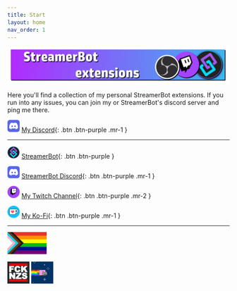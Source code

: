 ```yaml
---
title: Start
layout: home
nav_order: 1
---
```


![Picture](assets/media/sb_title.png)

Here you'll find a collection of my personal StreamerBot extensions. If you run into any issues, you can join my or StreamerBot's discord server and ping me there.

![Picture](assets/media/discord_logo.png) [My Discord](https://discord.gg/gEm5UMSvYs){: .btn .btn-purple .mr-1 } 

---

![Picture](assets/media/sb_logo.png) [StreamerBot](https://streamer.bot/){: .btn .btn-purple }

![Picture](assets/media/discord_logo.png) [StreamerBot Discord](https://discord.streamer.bot/){: .btn .btn-purple .mr-1 }

![Picture](assets/media/twitch_logo.png) [My Twitch Channel](https://twitch.tv/tawmae){: .btn .btn-purple .mr-2 }

![Picture](assets/media/kofi_logo.png) [My Ko-Fi](https://ko-fi.com/tawmae){: .btn .btn-purple .mr-1 }

---


![Picture](assets/media/lgbtq.jpg) 

![Picture](assets/media/fcknzs.jpg)  ![Picture](assets/media/nyancat.png)




